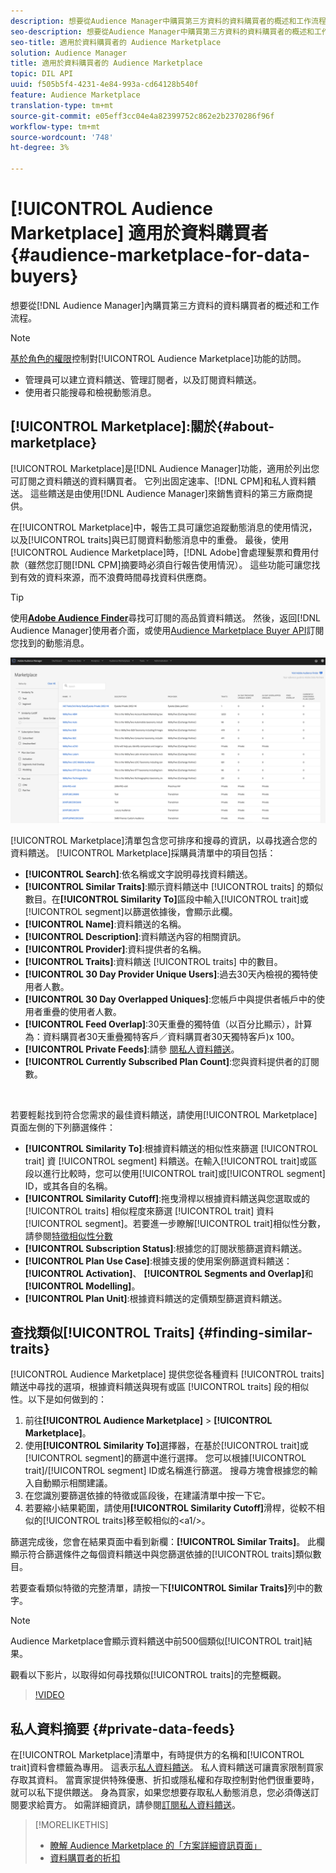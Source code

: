 ```yaml
---
description: 想要從Audience Manager中購買第三方資料的資料購買者的概述和工作流程
seo-description: 想要從Audience Manager中購買第三方資料的資料購買者的概述和工作流程
seo-title: 適用於資料購買者的 Audience Marketplace
solution: Audience Manager
title: 適用於資料購買者的 Audience Marketplace
topic: DIL API
uuid: f505b5f4-4231-4e84-993a-cd64128b540f
feature: Audience Marketplace
translation-type: tm+mt
source-git-commit: e05eff3cc04e4a82399752c862e2b2370286f96f
workflow-type: tm+mt
source-wordcount: '748'
ht-degree: 3%

---
```



# [!UICONTROL Audience Marketplace] 適用於資料購買者  {#audience-marketplace-for-data-buyers}

想要從[!DNL Audience Manager]內購買第三方資料的資料購買者的概述和工作流程。

>[!NOTE]
>[基於角色的權限](../../../reporting/reports-dashboard.md)控制對[!UICONTROL Audience Marketplace]功能的訪問。
>
>* 管理員可以建立資料饋送、管理訂閱者，以及訂閱資料饋送。
>* 使用者只能搜尋和檢視動態消息。


## [!UICONTROL Marketplace]:關於{#about-marketplace}

[!UICONTROL Marketplace]是[!DNL Audience Manager]功能，適用於列出您可訂閱之資料饋送的資料購買者。 它列出固定速率、[!DNL CPM]和私人資料饋送。 這些饋送是由使用[!DNL Audience Manager]來銷售資料的第三方廠商提供。

在[!UICONTROL Marketplace]中，報告工具可讓您追蹤動態消息的使用情況，以及[!UICONTROL traits]與已訂閱資料動態消息中的重疊。 最後，使用[!UICONTROL Audience Marketplace]時，[!DNL Adobe]會處理髮票和費用付款（雖然您訂閱[!DNL CPM]摘要時必須自行報告使用情況）。 這些功能可讓您找到有效的資料來源，而不浪費時間尋找資料供應商。

>[!TIP]
>
>使用&#x200B;**[Adobe Audience Finder](https://www.adobe-audience-finder.com/)**&#x200B;尋找可訂閱的高品質資料饋送。 然後，返回[!DNL Audience Manager]使用者介面，或使用[Audience Marketplace Buyer API](https://bank.demdex.com/portal/swagger/index.html#/Audience_Marketplace_Buyer_API)訂閱您找到的動態消息。

![buyer-marketplace-overview](assets/buyer-marketplace-overview.png)

[!UICONTROL Marketplace]清單包含您可排序和搜尋的資訊，以尋找適合您的資料饋送。 [!UICONTROL Marketplace]採購員清單中的項目包括：

* **[!UICONTROL Search]**:依名稱或文字說明尋找資料饋送。
* **[!UICONTROL Similar Traits]**:顯示資料饋送中 [!UICONTROL traits] 的類似數目。在&#x200B;**[!UICONTROL Similarity To]**&#x200B;區段中輸入[!UICONTROL trait]或[!UICONTROL segment]以篩選依據後，會顯示此欄。
* **[!UICONTROL Name]**:資料饋送的名稱。
* **[!UICONTROL Description]**:資料饋送內容的相關資訊。
* **[!UICONTROL Provider]**:資料提供者的名稱。
* **[!UICONTROL Traits]**:資料饋送 [!UICONTROL traits] 中的數目。
* **[!UICONTROL 30 Day Provider Unique Users]**:過去30天內檢視的獨特使用者人數。
* **[!UICONTROL 30 Day Overlapped Uniques]**:您帳戶中與提供者帳戶中的使用者重疊的使用者人數。
* **[!UICONTROL Feed Overlap]**:30天重疊的獨特值（以百分比顯示），計算為：資料購買者30天重疊獨特客戶／資料購買者30天獨特客戶)x 100。
* **[!UICONTROL Private Feeds]**:請參 [閱私人資料饋送](../../../features/audience-marketplace/marketplace-private-feeds.md)。
* **[!UICONTROL Currently Subscribed Plan Count]**:您與資料提供者的訂閱數。

 

若要輕鬆找到符合您需求的最佳資料饋送，請使用[!UICONTROL Marketplace]頁面左側的下列篩選條件：

* **[!UICONTROL Similarity To]**:根據資料饋送的相似性來篩選 [!UICONTROL trait] 資 [!UICONTROL segment] 料饋送。在輸入[!UICONTROL trait]或區段以進行比較時，您可以使用[!UICONTROL trait]或[!UICONTROL segment] ID，或其各自的名稱。
* **[!UICONTROL Similarity Cutoff]**:拖曳滑桿以根據資料饋送與您選取或的 [!UICONTROL traits] 相似程度來篩選 [!UICONTROL trait] 資料 [!UICONTROL segment]。若要進一步瞭解[!UICONTROL trait]相似性分數，請參閱[特徵相似性分數](../../segments/trait-recommendations.md#trait-similarity-score)
* **[!UICONTROL Subscription Status]**:根據您的訂閱狀態篩選資料饋送。
* **[!UICONTROL Plan Use Case]**:根據支援的使用案例篩選資料饋送： **[!UICONTROL Activation]**、 **[!UICONTROL Segments and Overlap]**&#x200B;和 **[!UICONTROL Modelling]**。
* **[!UICONTROL Plan Unit]**:根據資料饋送的定價類型篩選資料饋送。

## 查找類似[!UICONTROL Traits] {#finding-similar-traits}

[!UICONTROL Audience Marketplace] 提供您從各種資料 [!UICONTROL traits] 饋送中尋找的選項，根據資料饋送與現有或區 [!UICONTROL traits] 段的相似性。以下是如何做到的：

1. 前往&#x200B;**[!UICONTROL Audience Marketplace]** > **[!UICONTROL Marketplace]**。
2. 使用&#x200B;**[!UICONTROL Similarity To]**&#x200B;選擇器，在基於[!UICONTROL trait]或[!UICONTROL segment]的篩選中進行選擇。 您可以根據[!UICONTROL trait]/[!UICONTROL segment] ID或名稱進行篩選。 搜尋方塊會根據您的輸入自動顯示相關建議。
3. 在您識別要篩選依據的特徵或區段後，在建議清單中按一下它。
4. 若要縮小結果範圍，請使用&#x200B;**[!UICONTROL Similarity Cutoff]**&#x200B;滑桿，從較不相似的[!UICONTROL traits]移至較相似的&lt;a1/>。

篩選完成後，您會在結果頁面中看到新欄：**[!UICONTROL Similar Traits]**。 此欄顯示符合篩選條件之每個資料饋送中與您篩選依據的[!UICONTROL traits]類似數目。

若要查看類似特徵的完整清單，請按一下&#x200B;**[!UICONTROL Similar Traits]**&#x200B;列中的數字。

>[!NOTE]
>
> Audience Marketplace會顯示資料饋送中前500個類似[!UICONTROL trait]結果。

觀看以下影片，以取得如何尋找類似[!UICONTROL traits]的完整概觀。

>[!VIDEO](https://video.tv.adobe.com/v/29370/)

## 私人資料摘要 {#private-data-feeds}

在[!UICONTROL Marketplace]清單中，有時提供方的名稱和[!UICONTROL trait]資料會標籤為專用。 這表示[私人資料饋送](../../../features/audience-marketplace/marketplace-private-feeds.md)。 私人資料饋送可讓賣家限制買家存取其資料。 當賣家提供特殊優惠、折扣或隱私權和存取控制對他們很重要時，就可以私下提供餵送。 身為買家，如果您想要存取私人動態消息，您必須傳送訂閱要求給賣方。 如需詳細資訊，請參閱[訂閱私人資料饋送](../../../features/audience-marketplace/marketplace-data-buyers/marketplace-manage-subscriptions.md#subscript-private-data-feed)。

>[!MORELIKETHIS]
>
>* [瞭解 Audience Marketplace 的「方案詳細資訊頁面」](../../../features/audience-marketplace/marketplace-data-buyers/marketplace-manage-subscriptions.md#marketplace-buyer-details)
>* [資料購買者的折扣](../../../features/audience-marketplace/marketplace-data-buyers/marketplace-manage-subscriptions.md#buyer-discount)

